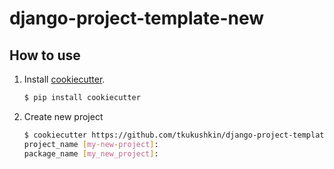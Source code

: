 # django-project-template-new

## How to use

1. Install [cookiecutter](https://cookiecutter.readthedocs.io/en/latest/).
   ```sh
   $ pip install cookiecutter
   ```
2. Create new project
   ```sh
   $ cookiecutter https://github.com/tkukushkin/django-project-template-new.git
   project_name [my-new-project]:
   package_name [my_new_project]:
   ```
  
